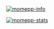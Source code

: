 [![momepp-info](https://github.com/MomePP/momepp-stats/blob/1ae742ecb510891e3374f317baf4903caa6f275f/github_stats.svg)](https://github.com/momepp)

[![momepp-stats](https://github-readme-stats.vercel.app/api?username=momepp&show_icons=true&count_private=true&theme=dark)](https://github.com/momepp)

<!--
**MomePP/momepp** is a ✨ _special_ ✨ repository because its `README.md` (this file) appears on your GitHub profile.

Here are some ideas to get you started:

- 🔭 I’m currently working on ...
- 🌱 I’m currently learning ...
- 👯 I’m looking to collaborate on ...
- 🤔 I’m looking for help with ...
- 💬 Ask me about ...
- 📫 How to reach me: ...
- 😄 Pronouns: ...
- ⚡ Fun fact: ...
-->
